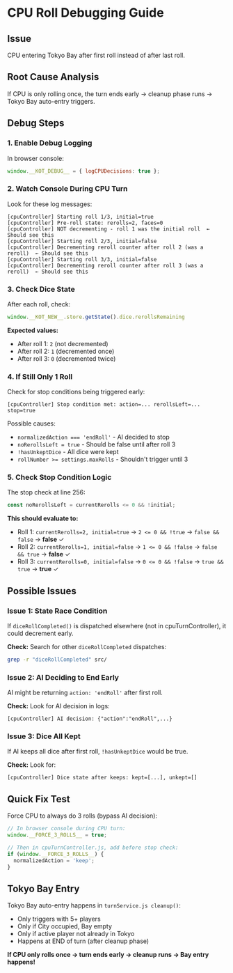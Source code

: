 # CPU Roll Debugging Guide

## Issue
CPU entering Tokyo Bay after first roll instead of after last roll.

## Root Cause Analysis
If CPU is only rolling once, the turn ends early → cleanup phase runs → Tokyo Bay auto-entry triggers.

## Debug Steps

### 1. Enable Debug Logging

In browser console:
```javascript
window.__KOT_DEBUG__ = { logCPUDecisions: true };
```

### 2. Watch Console During CPU Turn

Look for these log messages:

```
[cpuController] Starting roll 1/3, initial=true
[cpuController] Pre-roll state: rerolls=2, faces=0
[cpuController] NOT decrementing - roll 1 was the initial roll  ← Should see this
[cpuController] Starting roll 2/3, initial=false
[cpuController] Decrementing reroll counter after roll 2 (was a reroll)  ← Should see this
[cpuController] Starting roll 3/3, initial=false
[cpuController] Decrementing reroll counter after roll 3 (was a reroll)  ← Should see this
```

### 3. Check Dice State

After each roll, check:
```javascript
window.__KOT_NEW__.store.getState().dice.rerollsRemaining
```

**Expected values:**
- After roll 1: `2` (not decremented)
- After roll 2: `1` (decremented once)
- After roll 3: `0` (decremented twice)

### 4. If Still Only 1 Roll

Check for stop conditions being triggered early:

```
[cpuController] Stop condition met: action=... rerollsLeft=... stop=true
```

Possible causes:
- `normalizedAction === 'endRoll'` - AI decided to stop
- `noRerollsLeft = true` - Should be false until after roll 3
- `!hasUnkeptDice` - All dice were kept
- `rollNumber >= settings.maxRolls` - Shouldn't trigger until 3

### 5. Check Stop Condition Logic

The stop check at line 256:
```javascript
const noRerollsLeft = currentRerolls <= 0 && !initial;
```

**This should evaluate to:**
- Roll 1: `currentRerolls=2, initial=true` → `2 <= 0 && !true` → `false && false` → **false** ✓
- Roll 2: `currentRerolls=1, initial=false` → `1 <= 0 && !false` → `false && true` → **false** ✓
- Roll 3: `currentRerolls=0, initial=false` → `0 <= 0 && !false` → `true && true` → **true** ✓

## Possible Issues

### Issue 1: State Race Condition
If `diceRollCompleted()` is dispatched elsewhere (not in cpuTurnController), it could decrement early.

**Check:** Search for other `diceRollCompleted` dispatches:
```bash
grep -r "diceRollCompleted" src/
```

### Issue 2: AI Deciding to End Early
AI might be returning `action: 'endRoll'` after first roll.

**Check:** Look for AI decision in logs:
```
[cpuController] AI decision: {"action":"endRoll",...}
```

### Issue 3: Dice All Kept
If AI keeps all dice after first roll, `!hasUnkeptDice` would be true.

**Check:** Look for:
```
[cpuController] Dice state after keeps: kept=[...], unkept=[]
```

## Quick Fix Test

Force CPU to always do 3 rolls (bypass AI decision):

```javascript
// In browser console during CPU turn:
window.__FORCE_3_ROLLS__ = true;

// Then in cpuTurnController.js, add before stop check:
if (window.__FORCE_3_ROLLS__) {
  normalizedAction = 'keep';
}
```

## Tokyo Bay Entry

Tokyo Bay auto-entry happens in `turnService.js cleanup()`:
- Only triggers with 5+ players
- Only if City occupied, Bay empty
- Only if active player not already in Tokyo
- Happens at END of turn (after cleanup phase)

**If CPU only rolls once → turn ends early → cleanup runs → Bay entry happens!**
